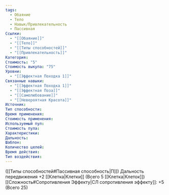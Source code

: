 ```yaml
---
tags:
  - Обаяние
  - Тело
  - Навык/Привлекательность
  - Пассивная
Ссылки:
  - "[[Обаяние]]"
  - "[[Тело]]"
  - "[[Типы способностей]]"
  - "[[Привлекательность]]"
Категория: 
Стоимость: "5"
Стоимость выкупа: "75"
Уровни:
  - "[[Эффектная Походка 1]]"
Связанные навыки:
  - "[[Эффектная Походка 1]]"
  - "[[Эффектная Поза]]"
  - "[[Самолюбование]]"
  - "[[Невероятная Красота]]"
Источник:
Тип способности:
Время применения:
Стоимость применения:
Используемый пул:
Стоимость пула:
Характеристики:
Дальность:
Шаблон:
Количество целей:
Время действия:
Тип воздействия:
---
```

([[Типы способностей#Пассивная способность|П]]) Дальность передвижения +2 [[Клетка|Клетки]] (Всего 5 [[Клетка|Клеток]])
[[Сложность#Cопротивления Эффекту|СЛ сопротивления эффекту]]: +5 (Всего 25)